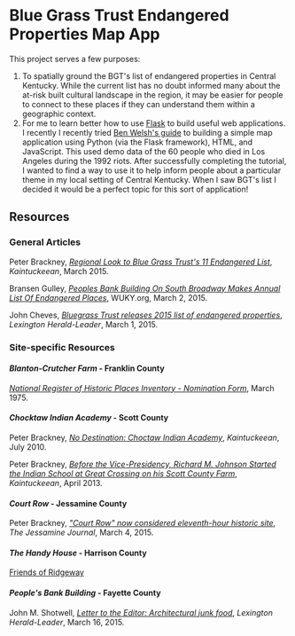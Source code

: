 # Blue Grass Trust Endangered Properties Map App

This project serves a few purposes:

1. To spatially ground the BGT's list of endangered properties in Central Kentucky. While the current list has no doubt informed many about the at-risk built cultural landscape in the region, it may be easier for people to connect to these places if they can understand them within a geographic context.
2. For me to learn better how to use [Flask](http://flask.pocoo.org/) to build useful web applications. I recently I recently tried [Ben Welsh's guide](http://first-news-app.readthedocs.org/en/latest/) to building a simple map application using Python (via the Flask framework), HTML, and JavaScript. This used demo data of the 60 people who died in Los Angeles during the 1992 riots. After successfully completing the tutorial, I wanted to find a way to use it to help inform people about a particular theme in my local setting of Central Kentucky. When I saw BGT's list I decided it would be a perfect topic for this sort of application! 

## Resources

### General Articles

Peter Brackney, [*Regional Look to Blue Grass Trust's 11 Endangered List*](http://www.kaintuckeean.com/2015/03/regional-look-to-blue-grass-trusts-11.html), *Kaintuckeean*, March 2015.

Bransen Gulley, [*Peoples Bank Building On South Broadway Makes Annual List Of Endangered Places*](http://wuky.org/post/peoples-bank-building-south-broadway-makes-annual-list-endangered-places), WUKY.org, March 2, 2015.

John Cheves, [*Bluegrass Trust releases 2015 list of endangered properties*](http://www.kentucky.com/2015/03/01/3721617_bluegrass-trust-releases-2015.html), *Lexington Herald-Leader*, March 1, 2015.

### Site-specific Resources

#### *Blanton-Crutcher Farm* - Franklin County

[*National Register of Historic Places Inventory - Nomination Form*](http://pdfhost.focus.nps.gov/docs/NRHP/Text/75000757.pdf), March 1975.

#### *Chocktaw Indian Academy* - Scott County

Peter Brackney, [*No Destination: Choctaw Indian Academy*](http://www.kaintuckeean.com/2010/07/no-destination-choctaw-indian-academy.html), *Kaintuckeean*, July 2010.

Peter Brackney, [*Before the Vice-Presidency, Richard M. Johnson Started the Indian School at Great Crossing on his Scott County Farm*](http://www.kaintuckeean.com/2013/04/before-vice-presidency-richard-m.html), *Kaintuckeean*, April 2013.

#### *Court Row* - Jessamine County

Peter Brackney, [*"Court Row" now considered eleventh-hour historic site*](http://www.centralkynews.com/jessaminejournal/opinion/court-row-now-considered-eleventh-hour-historic-site/article_b723f472-c2a6-11e4-8b14-83a5db6d1529.html), *The Jessamine Journal*, March 4, 2015.

#### *The Handy House* - Harrison County

[Friends of Ridgeway](http://www.friendsofridgeway.org/)

#### *People's Bank Building* - Fayette County

John M. Shotwell, [*Letter to the Editor: Architectural junk food*](http://www.kentucky.com/2015/03/16/3749554/letters-to-the-editor-march-16.html), *Lexington Herald-Leader*, March 16, 2015.
